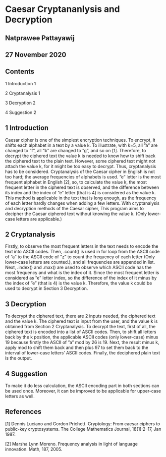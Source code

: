 # Caesar Cryptananlysis and Decryption

## Natprawee Pattayawij

## 27 November 2020

## Contents

1 Introduction 1

2 Cryptanalysis 1

3 Decryption 2

4 Suggestion 2

## 1 Introduction

Caesar cipher is one of the simplest encryption techniques. To encrypt, it shifts
each alphabet in a text by a value k. To illustrate, with k=5, all ”a” are
changed to ”f”, all ”b” are changed to ”g”, and so on [1]. Therefore, to decrypt
the ciphered text the value k is needed to know how to shift back the ciphered
text to the plain text.
However, some ciphered text might not attach the value k, for it might be too
easy to decrypt. Thus, cryptanalysis has to be considered. Cryptanalysis of the
Caesar cipher in English is not too hard; the average frequencies of alphabets
is used. ”e” letter is the most frequent alphabet in English [2], so, to calculate
the value k, the most frequent letter in the ciphered text is observed, and the
difference between its index and the index of ”e” letter (that is 4) is considered
as the value k. This method is applicable in the text that is long enough, as the
frequency of each letter hardly changes when adding a few letters.
With cryptanalysis and decryption methods of the Caesar cipher, This program aims to decipher the Caesar ciphered text without knowing the value k. (Only lower-case letters are applicable.)

## 2 Cryptanalysis

Firstly, to observe the most frequent letters in the text needs to encode the text
into ASCII codes. Then, .count() is used in for loop from the ASCII code of ”a” to the ASCII code of ”z” to count the frequency of each letter (Only lower-case
letters are counted.), and all frequencies are appended in list. Next, .index()
and .max() are used to observe which ASCII code has the most frequency and
what is the index of it. Since the most frequent letter is considered as ”e” letter
index, so the difference of the index of it minus by the index of ”e” (that is
4) is the value k. Therefore, the value k could be used to decrypt in Section 3
Decryption.

## 3 Decryption

To decrypt the ciphered text, there are 2 inputs needed, the ciphered text and
the value k. The ciphered text is input from the user, and the value k is obtained
from Section 2 Cryptanalysis. To decrypt the text, first of all, the ciphered text
is encoded into a list of ASCII codes. Then, to shift all letters back by the k
position, the applicable ASCII codes (only lower-case) minus 19 because firstly
the ASCII of ”a” mod by 26 is 19. Next, the result minus k, apply mod to
shift them back and then plus 97 to set them back to the interval of lower-case
letters’ ASCII codes. Finally, the deciphered plain text is the output.

## 4 Suggestion

To make it do less calculation, the ASCII encoding part in both sections can be
used once. Moreover, it can be improved to be applicable for upper-case letters
as well.

## References

[1] Dennis Luciano and Gordon Prichett. Cryptology: From caesar ciphers to
public-key cryptosystems. The College Mathematics Journal, 18(1):2–17,
Jan 1987.

[2] Marsha Lynn Moreno. Frequency analysis in light of language innovation.
Math, 187, 2005.


